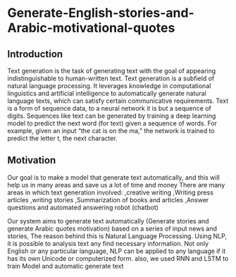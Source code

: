 # Generate-English-stories-and-Arabic-motivational-quotes
## **Introduction**

Text generation is the task of generating text with the goal of appearing indistinguishable to human-written text.
Text generation is a subfield of natural language processing. It leverages knowledge in computational linguistics and artificial intelligence to automatically generate natural language texts, which can satisfy certain communicative requirements.
Text is a form of sequence data, to a neural network it is but a sequence of digits. Sequences like text can be generated by training a deep learning model to predict the next word (for text) given a sequence of words. For example, given an input “the cat is on the ma,” the network is trained to predict the letter t, the next character.

## **Motivation**
Our goal is to make a model that generate text automatically, and this will help us in many areas and save us a lot of time and money
There are many areas in which text generation involved:
,creative writing
,Writing press articles
,writing stories
,Summarization of books and articles
,Answer questions and
automated answering robot (chatbot)

Our system aims to generate text automatically (Generate stories and generate Arabic quotes motivation) based on a series of input news and stories, The reason behind this is Natural Language Processing. Using NLP, it is possible to analysis text any find necessary information. Not only English or any particular language, NLP can be applied to any language if it has its own Unicode or computerized form. also, we used RNN and LSTM to train Model and automatic generate text
